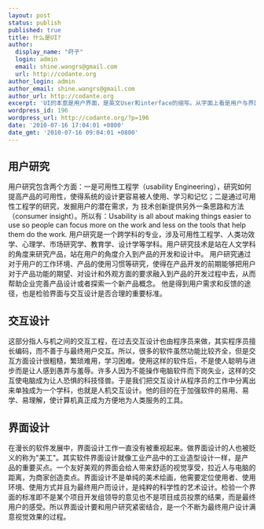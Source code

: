 ```yaml
---
layout: post
status: publish
published: true
title: 什么是UI?
author:
  display_name: "莳子"
  login: admin
  email: shine.wangrs@gmail.com
  url: http://codante.org
author_login: admin
author_email: shine.wangrs@gmail.com
author_url: http://codante.org
excerpt: 'UI的本意是用户界面，是英文User和interface的缩写。从字面上看是用户与界面2个组成部分，但实际上还包括用户与界面之间的交互关系，所以这样可分为3个方向，他们分别是：用户研究、交互设计、界面设计。 '
wordpress_id: 196
wordpress_url: http://codante.org/?p=196
date: '2010-07-16 17:04:01 +0800'
date_gmt: '2010-07-16 09:04:01 +0800'
---
```


## 用户研究

用户研究包含两个方面：一是可用性工程学（usability Engineering），研究如何提高产品的可用性，使得系统的设计更容易被人使用、学习和记忆；二是通过可用性工程学的研究，发掘用户的潜在需求，为 技术创新提供另外一条思路和方法（consumer insight）。所以有：Usability is all about making things easier to use so people can focus more on the work and less on the tools that help them do the work.
用户研究是一个跨学科的专业，涉及可用性工程学、人类功效学、心理学、市场研究学、教育学、设计学等学科。用户研究技术是站在人文学科的角度来研究产品，站在用户的角度介入到产品的开发和设计中。
用户研究通过对于用户的工作环境、产品的使用习惯等研究，使得在产品开发的前期能够把用户对于产品功能的期望、对设计和外观方面的要求融入到产品的开发过程中去，从而帮助企业完善产品设计或者探索一个新产品概念。
他是得到用户需求和反馈的途径，也是检验界面与交互设计是否合理的重要标准。

## 交互设计

这部分指人与机之间的交互工程，在过去交互设计也由程序员来做，其实程序员擅长编码，而不善于与最终用户交互。所以，很多的软件虽然功能比较齐全，但是交 互方面设计很粗糙，繁琐难用，学习困难。使用这样的软件后，不是使人聪明与进步而是让人感到愚弄与羞辱。许多人因为不能操作电脑软件而下岗失业，这样的交 互使电脑成为让人恐惧的科技怪兽。于是我们把交互设计从程序员的工作中分离出来单独成为一个学科，也就是人机交互设计。他的目的在于加强软件的易用、易 学、易理解，使计算机真正成为方便地为人类服务的工具。

## 界面设计

在漫长的软件发展中，界面设计工作一直没有被重视起来。做界面设计的人也被贬义的称为"美工"。其实软件界面设计就像工业产品中的工业造型设计一样，是产 品的重要买点。一个友好美观的界面会给人带来舒适的视觉享受，拉近人与电脑的距离，为商家创造卖点。界面设计不是单纯的美术绘画，他需要定位使用者、使用 环境、使用方式并且为最终用户而设计，是纯粹的科学性的艺术设计。检验一个界面的标准即不是某个项目开发组领导的意见也不是项目成员投票的结果，而是最终 用户的感受。所以界面设计要和用户研究紧密结合，是一个不断为最终用户设计满意视觉效果的过程。